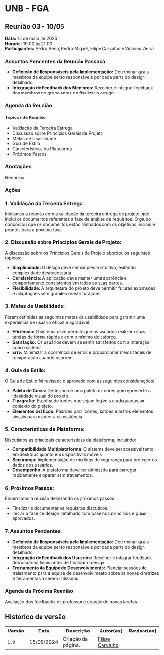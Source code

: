 # UNB - FGA
## Reunião 03 - 10/05

**Data:** 10 de maio de 2025  
**Horário:** 19:00 às 21:00  
**Participantes:** Pedro Sena, Pedro Miguel, Filipe Carvalho e Vinicius Vieira 

### Assuntos Pendentes da Reunião Passada

- **Definição de Responsáveis pela Implementação:** Determinar quais membros da equipe serão responsáveis por cada parte do design detalhado.
- **Integração de Feedback dos Membros:** Recolher e integrar feedback dos membros do grupo antes de finalizar o design.


### Agenda da Reunião
#### Tópicos da Reunião
- Validação da Terceira Entrega
- Discussão sobre Princípios Gerais de Projeto
- Metas de Usabilidade
- Guia de Estilo
- Características da Plataforma
- Próximos Passos


### Anotações
Nenhuma.

### Ações
### 1. Validação da Terceira Entrega:

Iniciamos a reunião com a validação da terceira entrega do projeto, que inclui os documentos referentes à fase de análise de requisitos. O grupo concordou que os documentos estão alinhados com os objetivos iniciais e prontos para a próxima fase.

### 2. Discussão sobre Princípios Gerais de Projeto:

A discussão sobre os Princípios Gerais de Projeto abordou os seguintes tópicos:
- **Simplicidade:** O design deve ser simples e intuitivo, evitando complexidade desnecessária.
- **Consistência:** A aplicação deve manter uma aparência e comportamento consistentes em todas as suas partes.
- **Flexibilidade:** A arquitetura do projeto deve permitir futuras expansões e adaptações sem grandes reestruturações.

### 3. Metas de Usabilidade:

Foram definidas as seguintes metas de usabilidade para garantir uma experiência de usuário eficaz e agradável:
- **Eficiência:** O sistema deve permitir que os usuários realizem suas tarefas de forma rápida e com o mínimo de esforço.
- **Satisfação:** Os usuários devem se sentir satisfeitos com a interação com o sistema.
- **Erro:** Minimizar a ocorrência de erros e proporcionar meios fáceis de recuperação quando ocorrem.

### 4. Guia de Estilo:

O Guia de Estilo foi revisado e aprovado com as seguintes considerações:
- **Paleta de Cores:** Definição de uma paleta de cores que represente a identidade visual do projeto.
- **Tipografia:** Escolha de fontes que sejam legíveis e adequadas ao contexto do projeto.
- **Elementos Gráficos:** Padrões para ícones, botões e outros elementos visuais para manter a consistência.

### 5. Características da Plataforma:

Discutimos as principais características da plataforma, incluindo:
- **Compatibilidade Multiplataforma:** O sistema deve ser acessível tanto em desktops quanto em dispositivos móveis.
- **Segurança:** Implementação de medidas de segurança para proteger os dados dos usuários.
- **Desempenho:** A plataforma deve ser otimizada para carregar rapidamente e operar sem travamentos.

### 6. Próximos Passos:

Encerramos a reunião delineando os próximos passos:
- Finalizar e documentar os requisitos discutidos.
- Iniciar a fase de design detalhado com base nos princípios e guias aprovados.

### 7. Assuntos Pendentes:

- **Definição de Responsáveis pela Implementação:** Determinar quais membros da equipe serão responsáveis por cada parte do design detalhado.
- **Integração de Feedback dos Usuários:** Recolher e integrar feedback dos usuários finais antes de finalizar o design.
- **Treinamento da Equipe de Desenvolvimento:** Planejar sessões de treinamento para a equipe de desenvolvimento sobre as novas diretrizes e ferramentas a serem utilizadas.



### Agenda da Próxima Reunião

Avaliação dos feedbacks do professor e criação de novas tarefas

## Histórico de versão

| Versão| Data | Descrição  | Autor(es)  | Revisor(es) |
| ------- | ------ | ------- | -------- | -------- |
| `1.0` | 15/05/2024| Criação da página. | [Filipe Carvalho](https://github.com/filipe-002) | |

